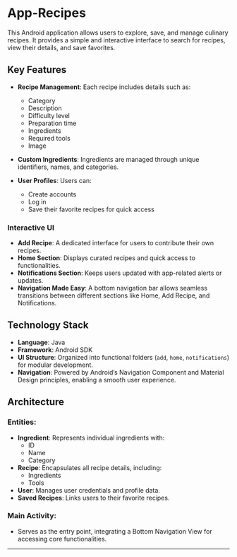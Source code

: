 # App-Recipes

This Android application allows users to explore, save, and manage culinary recipes. It provides a simple and interactive interface to search for recipes, view their details, and save favorites.

## Key Features

- **Recipe Management**: Each recipe includes details such as:
  - Category
  - Description
  - Difficulty level
  - Preparation time
  - Ingredients
  - Required tools
  - Image

- **Custom Ingredients**: Ingredients are managed through unique identifiers, names, and categories.

- **User Profiles**: Users can:
  - Create accounts
  - Log in
  - Save their favorite recipes for quick access

### Interactive UI

- **Add Recipe**: A dedicated interface for users to contribute their own recipes.
- **Home Section**: Displays curated recipes and quick access to functionalities.
- **Notifications Section**: Keeps users updated with app-related alerts or updates.
- **Navigation Made Easy**: A bottom navigation bar allows seamless transitions between different sections like Home, Add Recipe, and Notifications.

## Technology Stack

- **Language**: Java
- **Framework**: Android SDK
- **UI Structure**: Organized into functional folders (`add`, `home`, `notifications`) for modular development.
- **Navigation**: Powered by Android’s Navigation Component and Material Design principles, enabling a smooth user experience.

## Architecture

### Entities:
- **Ingredient**: Represents individual ingredients with:
  - ID
  - Name
  - Category
- **Recipe**: Encapsulates all recipe details, including:
  - Ingredients
  - Tools
- **User**: Manages user credentials and profile data.
- **Saved Recipes**: Links users to their favorite recipes.

### Main Activity:
- Serves as the entry point, integrating a Bottom Navigation View for accessing core functionalities.

---

